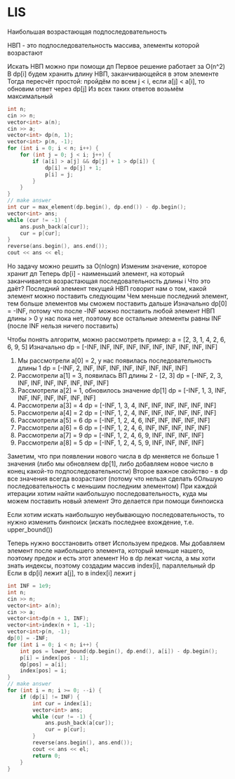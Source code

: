 # LIS

Наибольшая возрастающая подпоследовательность

НВП - это подпоследовательность массива, элементы которой возрастают

Искать НВП можно при помощи дп
Первое решение работает за O(n^2)
В dp[i] будем хранить длину НВП, заканчивающейся в этом элементе
Тогда пересчёт простой: пройдём по всем j < i, если a[j] < a[i], то обновим ответ через dp[j]
Из всех таких ответов возьмём максимальный

```cpp
int n;
cin >> n;
vector<int> a(n);
cin >> a;
vector<int> dp(n, 1);
vector<int> p(n, -1);
for (int i = 0; i < n; i++) {
    for (int j = 0; j < i; j++) {
        if (a[i] > a[j] && dp[j] + 1 > dp[i]) {
            dp[i] = dp[j] + 1;
            p[i] = j;
        }
    }
}
// make answer
int cur = max_element(dp.begin(), dp.end()) - dp.begin();
vector<int> ans;
while (cur != -1) {
    ans.push_back(a[cur]);
    cur = p[cur];
}
reverse(ans.begin(), ans.end());
cout << ans << el;
```

Но задачу можно решить за O(nlogn)
Изменим значение, которое хранит дп
Теперь dp[i] - наименьший элемент, на который заканчивается возрастающая последовательность длины i
Что это даёт? Последний элемент текущей НВП говорит нам о том, какой элемент можно поставить следующим
Чем меньше последний элемент, тем больше элементов мы сможем поставить дальше
Изначально dp[0] = -INF, потому что после -INF можно поставить любой элемент
НВП длины > 0 у нас пока нет, поэтому все остальные элементы равны INF (после INF нельзя ничего поставить)

Чтобы понять алгоритм, можно рассмотреть пример:
a = [2, 3, 1, 4, 2, 6, 6, 9, 5]
Изначально dp = [-INF, INF, INF, INF, INF, INF, INF, INF, INF, INF]
1. Мы рассмотрели a[0] = 2, у нас появилась последовательность длины 1
dp = [-INF, 2, INF, INF, INF, INF, INF, INF, INF, INF]
2. Рассмотрели a[1] = 3, появилась ВП длины 2 - [2, 3]
dp = [-INF, 2, 3, INF, INF, INF, INF, INF, INF, INF]
3. Рассмотрели a[2] = 1, обновилось значение dp[1]
dp = [-INF, 1, 3, INF, INF, INF, INF, INF, INF, INF]
4. Рассмотрели a[3] = 4
dp = [-INF, 1, 3, 4, INF, INF, INF, INF, INF, INF]
5. Рассмотрели a[4] = 2
dp = [-INF, 1, 2, 4, INF, INF, INF, INF, INF, INF]
6. Рассмотрели a[5] = 6
dp = [-INF, 1, 2, 4, 6, INF, INF, INF, INF, INF]
7. Рассмотрели a[6] = 6
dp = [-INF, 1, 2, 4, 6, INF, INF, INF, INF, INF]
8. Рассмотрели a[7] = 9
dp = [-INF, 1, 2, 4, 6, 9, INF, INF, INF, INF]
9. Рассмотрели a[8] = 5
dp = [-INF, 1, 2, 4, 5, 9, INF, INF, INF, INF]

Заметим, что при появлении нового числа в dp меняется не больше 1 значения (либо мы обновляем dp[1], либо добавляем новое число в конец какой-то подпоследовательности)
Второе важное свойство - в dp все значения всегда возрастают (потому что нельзя сделать бОльшую последовательность с меньшим последним элементом)
При каждой итерации хотим найти наибольшую последовательность, куда мы можем поставить новый элемент
Это делается при помощи бинпоиска

Если хотим искать наибольшую неубывающую последовательность, то нужно изменить бинпоиск (искать последнее вхождение, т.е. upper_bound())

Теперь нужно восстановить ответ
Используем предков. Мы добавляем элемент после наибольшего элемента, который меньше нашего, поэтому предок и есть этот элемент
Но в dp лежат числа, а мы хоти знать индексы, поэтому создадим массив index[i], параллельный dp
Если в dp[i] лежит a[j], то в index[i] лежит j

```cpp
int INF = 1e9;
int n;
cin >> n;
vector<int> a(n);
cin >> a;
vector<int>dp(n + 1, INF);
vector<int>index(n + 1, -1);
vector<int>p(n, -1);
dp[0] = -INF;
for (int i = 0; i < n; i++) {
    int pos = lower_bound(dp.begin(), dp.end(), a[i]) - dp.begin();
    p[i] = index[pos - 1];
    dp[pos] = a[i];
    index[pos] = i;
}
// make answer
for (int i = n; i >= 0; --i) {
    if (dp[i] != INF) {
        int cur = index[i];
        vector<int> ans;
        while (cur != -1) {
            ans.push_back(a[cur]);
            cur = p[cur];
        }
        reverse(ans.begin(), ans.end());
        cout << ans << el;
        return 0;
    }
}
```